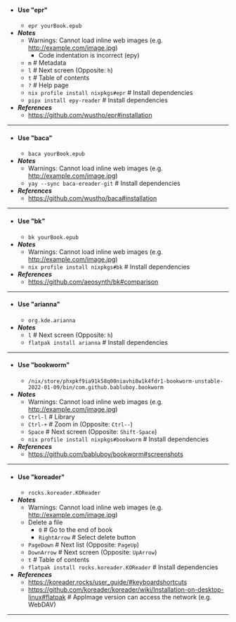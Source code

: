 - #### Use "epr"
    - `epr yourBook.epub`
- ***Notes***
    - Warnings: Cannot load inline web images (e.g. http://example.com/image.jpg)
        - Code indentation is incorrect (epy)
    - `m` # Metadata
    - `l` # Next screen (Opposite: `h`)
    - `t` # Table of contents
    - `?` # Help page
    - `nix profile install nixpkgs#epr` # Install dependencies
    - `pipx install epy-reader` # Install dependencies
- ***References***
    - https://github.com/wustho/epr#installation
- ---
- #### Use "baca"
    - `baca yourBook.epub`
- ***Notes***
    - Warnings: Cannot load inline web images (e.g. http://example.com/image.jpg)
    - `yay --sync baca-ereader-git` # Install dependencies
- ***References***
    - https://github.com/wustho/baca#installation
- ---
- #### Use "bk"
    - `bk yourBook.epub`
- ***Notes***
    - Warnings: Cannot load inline web images (e.g. http://example.com/image.jpg)
    - `nix profile install nixpkgs#bk` # Install dependencies
- ***References***
    - https://github.com/aeosynth/bk#comparison
- ---
- #### Use "arianna"
    - `org.kde.arianna`
- ***Notes***
    - `l` # Next screen (Opposite: `h`)
    - `flatpak install arianna` # Install dependencies
- ---
- #### Use "bookworm"
    - `/nix/store/phxpkf9ia91k58q00niavhi8w1k4fdr1-bookworm-unstable-2022-01-09/bin/com.github.babluboy.bookworm`
- ***Notes***
    - Warnings: Cannot load inline web images (e.g. http://example.com/image.jpg)
    - `Ctrl-l` # Library
    - `Ctrl-+` # Zoom in (Opposite: `Ctrl--`)
    - `Space` # Next screen (Opposite: `Shift-Space`)
    - `nix profile install nixpkgs#bookworm` # Install dependencies
- ***References***
    - https://github.com/babluboy/bookworm#screenshots
- ---
- #### Use "koreader"
    - `rocks.koreader.KOReader`
- ***Notes***
    - Warnings: Cannot load inline web images (e.g. http://example.com/image.jpg)
    - Delete a file
        - `0` # Go to the end of book
        - `RightArrow` # Select delete button
    - `PageDown` # Next list (Opposite: `PageUp`)
    - `DownArrow` # Next screen (Opposite: `UpArrow`)
    - `t` # Table of contents
    - `flatpak install rocks.koreader.KOReader` # Install dependencies
- ***References***
    - https://koreader.rocks/user_guide/#keyboardshortcuts
    - https://github.com/koreader/koreader/wiki/Installation-on-desktop-linux#flatpak # AppImage version can access the network (e.g. WebDAV)
- ---
